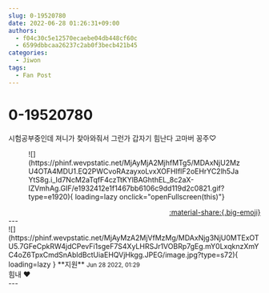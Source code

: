 ```yaml
---
slug: 0-19520780
date: 2022-06-28 01:26:31+09:00
authors:
  - f04c30c5e12570ecaebe04db448cf60c
  - 6599dbbcaa26237c2ab0f3becb421b45
categories:
  - Jiwon
tags:
  - Fan Post
---
```


# 0-19520780

<div class="post-container" markdown="1">
<div class="content-container md-sidebar__scrollwrap" markdown="1">

시험공부중인데 져니가 찾아와줘서 그런가 갑자기 힘난다 고마버 꽁주♡
<figure markdown="1">
![](https://phinf.wevpstatic.net/MjAyMjA2MjhfMTg5/MDAxNjU2MzU4OTA4MDU1.EQ2PWCvoRAzayxoLvxXOFHIfIF2oEHrYC2lh5JaYtS8g.i_Id7NcM2aTqfF4czTtKYlBAGhthEL_8c2aX-lZVmhAg.GIF/e1932412e1f1467bb6106c9dd119d2c0821.gif?type=e1920){ loading=lazy onclick="openFullscreen(this)"}
</figure>


</div>
</div>

<div style="text-align: right;" markdown="1">
<a href="https://weverse.io/fromis9/fanpost/0-19520780" style="text-align: right;">:material-share:{.big-emoji}</a>
</div>
---

<div class="comments-container md-sidebar__scrollwrap" markdown="1">
<div class="comment" markdown="1">
<div class='id-container' markdown="1">
![](https://phinf.wevpstatic.net/MjAyMzA2MjVfMzMg/MDAxNjg3NjU0MTExOTU5.7GFeCpkRW4jdCPevFi1sgeF7S4XyLHRSJr1VOBRp7gEg.mY0LxqknzXmYC4oZ6TpxCmdSnAbldBctUiaEHQVjHkgg.JPEG/image.jpg?type=s72){ loading=lazy }
**<span class="artist">지원</span>** <small>Jun 28 2022, 01:29</small><br>
</div>
<div class='comment-body' markdown="1">
힘내 ❤️ 
</div>
</div>
</div>
---
